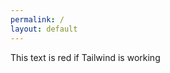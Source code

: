 ```yaml
---
permalink: /
layout: default
---
```


<div class="text-red-500 text-center">This text is red if Tailwind is working</div>
